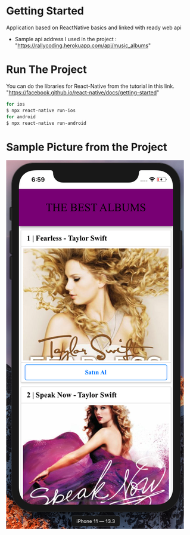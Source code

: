 
# Getting Started
Application based on ReactNative basics and linked with ready web api 
- Sample api address I used in the project : "https://rallycoding.herokuapp.com/api/music_albums"

# Run The Project
You can do the libraries for React-Native from the tutorial in this link. "https://facebook.github.io/react-native/docs/getting-started"
```sh
for ios
$ npx react-native run-ios
for android
$ npx react-native run-android
```
# Sample Picture from the Project
![](images/project_photos_1.png)

